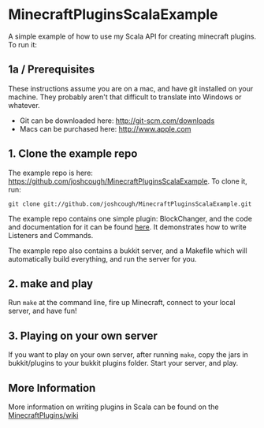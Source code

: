 MinecraftPluginsScalaExample
============================

A simple example of how to use my Scala API for creating minecraft plugins. To run it:

## 1a / Prerequisites

These instructions assume you are on a mac, and have git installed on your machine. 
They probably aren't that difficult to translate into Windows or whatever.

* Git can be downloaded here: http://git-scm.com/downloads
* Macs can be purchased here: http://www.apple.com

## 1. Clone the example repo 

The example repo is here: https://github.com/joshcough/MinecraftPluginsScalaExample. To clone it, run:

`git clone git://github.com/joshcough/MinecraftPluginsScalaExample.git`

The example repo contains one simple plugin: BlockChanger, and the code and documentation for it can be found [here](https://github.com/joshcough/MinecraftPluginsScalaExample/blob/master/src/main/scala/BlockChanger.scala). It demonstrates how to write Listeners and Commands. 

The example repo also contains a bukkit server, and a Makefile which will automatically build everything, and run the server for you. 

## 2. make and play

Run `make` at the command line, fire up Minecraft, connect to your local server, and have fun!

## 3. Playing on your own server

If you want to play on your own server, after running `make`, copy the jars in bukkit/plugins to your bukkit plugins folder. Start your server, and play. 

## More Information

More information on writing plugins in Scala can be found on the [MinecraftPlugins/wiki](https://github.com/joshcough/MinecraftPlugins/wiki)
